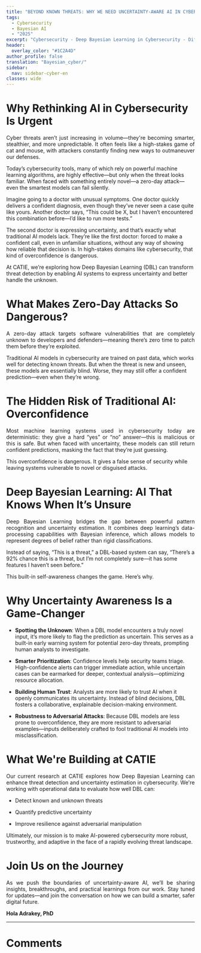 ```yaml
---
title: "BEYOND KNOWN THREATS: WHY WE NEED UNCERTAINTY-AWARE AI IN CYBERSECURITY"
tags:
  - Cybersecurity
  - Bayesian AI
  - "2025"
excerpt: "Cybersecurity - Deep Bayesian Learning in Cybersecurity - Difficulty: beginner"
header:
  overlay_color: "#1C2A4D"
author_profile: false
translation: "Bayesian_cyber/"
sidebar:
  nav: sidebar-cyber-en
classes: wide
---
```


# Why Rethinking AI in Cybersecurity Is Urgent

<p style="text-align:justify;">
Cyber threats aren’t just increasing in volume—they're becoming smarter, stealthier, and more unpredictable. It often feels like a high-stakes game of cat and mouse, with attackers constantly finding new ways to outmaneuver our defenses.

Today’s cybersecurity tools, many of which rely on powerful machine learning algorithms, are highly effective—but only when the threat looks familiar. When faced with something entirely novel—a zero-day attack—even the smartest models can fail silently.

Imagine going to a doctor with unusual symptoms. One doctor quickly delivers a confident diagnosis, even though they’ve never seen a case quite like yours. Another doctor says, “This could be X, but I haven’t encountered this combination before—I’d like to run more tests.”

The second doctor is expressing uncertainty, and that’s exactly what traditional AI models lack. They’re like the first doctor: forced to make a confident call, even in unfamiliar situations, without any way of showing how reliable that decision is. In high-stakes domains like cybersecurity, that kind of overconfidence is dangerous.

At CATIE, we’re exploring how Deep Bayesian Learning (DBL) can transform threat detection by enabling AI systems to express uncertainty and better handle the unknown.
</p>

# What Makes Zero-Day Attacks So Dangerous?

<p style="text-align:justify;">
A zero-day attack targets software vulnerabilities that are completely unknown to developers and defenders—meaning there’s zero time to patch them before they’re exploited.

Traditional AI models in cybersecurity are trained on past data, which works well for detecting known threats. But when the threat is new and unseen, these models are essentially blind. Worse, they may still offer a confident prediction—even when they’re wrong.
</p>

# The Hidden Risk of Traditional AI: Overconfidence

<p style="text-align:justify;">
Most machine learning systems used in cybersecurity today are deterministic: they give a hard “yes” or “no” answer—this is malicious or this is safe. But when faced with uncertainty, these models can still return confident predictions, masking the fact that they’re just guessing.

This overconfidence is dangerous. It gives a false sense of security while leaving systems vulnerable to novel or disguised attacks.
</p>

# Deep Bayesian Learning: AI That Knows When It’s Unsure

<p style="text-align:justify;">
Deep Bayesian Learning bridges the gap between powerful pattern recognition and uncertainty estimation. It combines deep learning’s data-processing capabilities with Bayesian inference, which allows models to represent degrees of belief rather than rigid classifications.

Instead of saying, “This is a threat,” a DBL-based system can say, “There’s a 92% chance this is a threat, but I’m not completely sure—it has some features I haven’t seen before.”

This built-in self-awareness changes the game. Here’s why.
</p>

# Why Uncertainty Awareness Is a Game-Changer

<p style="text-align:justify;">
  
- <b>Spotting the Unknown</b>: When a DBL model encounters a truly novel input, it’s more likely to flag the prediction as uncertain. This serves as a built-in early warning system for potential zero-day threats, prompting human analysts to investigate. 
  
- <b>Smarter Prioritization</b>: Confidence levels help security teams triage. High-confidence alerts can trigger immediate action, while uncertain cases can be earmarked for deeper, contextual analysis—optimizing resource allocation.
  
- <b>Building Human Trust</b>: Analysts are more likely to trust AI when it openly communicates its uncertainty. Instead of blind decisions, DBL fosters a collaborative, explainable decision-making environment.
  
- <b>Robustness to Adversarial Attacks</b>: Because DBL models are less prone to overconfidence, they are more resistant to adversarial examples—inputs deliberately crafted to fool traditional AI models into misclassification.
</p>

# What We're Building at CATIE

<p style="text-align:justify;">
Our current research at CATIE explores how Deep Bayesian Learning can enhance threat detection and uncertainty estimation in cybersecurity. We're working with operational data to evaluate how well DBL can:

- Detect known and unknown threats
  
- Quantify predictive uncertainty
  
- Improve resilience against adversarial manipulation

Ultimately, our mission is to make AI-powered cybersecurity more robust, trustworthy, and adaptive in the face of a rapidly evolving threat landscape.
</p>

# Join Us on the Journey

<p style="text-align:justify;">
As we push the boundaries of uncertainty-aware AI, we’ll be sharing insights, breakthroughs, and practical learnings from our work. Stay tuned for updates—and join the conversation on how we can build a smarter, safer digital future.
</p>

**Hola Adrakey, PhD**

---

# Comments

<script src="https://utteranc.es/client.js"
        repo="catie-aq/blog-vaniila"
        issue-term="pathname"
        label="[Comments]"
        theme="github-dark"
        crossorigin="anonymous"
        async>
</script>
